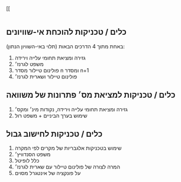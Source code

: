 [[
```table-of-contents
```

## כלים / טכניקות להוכחת אי-שוויונים
באחת מתוך 4 הדרכים הבאות (תלוי באי-השוויון הנתון):
1. גזירה ומציאת תחומי עלייה וירידה
2. משפט לגרנז׳
3. פולינום טיילור מסדר n ומסדר n+1
4. פולינום טיילור ושארית לגרנז׳

## כלים / טכניקות למציאת מס׳ פתרונות של משוואה
1. גזירה ומציאת תחומי עלייה וירידה, נקודות מינ׳ ומקס׳
2. שימוש בערך הביניים + משפט רול
## כלים / טכניקות לחישוב גבול
1. שימוש בטכניקות אלגבריות של מקרים לפי המקרה
2. משפט הסנדוויץ׳
3. כלל לופיטל
4. המרה לצורה של פולינום טיילור עם שארית לגרנז׳
5. על פונקציה של אינטגרל מסוים





